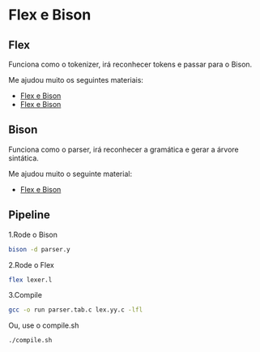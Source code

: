 # Flex e Bison

## Flex

Funciona como o tokenizer, irá reconhecer tokens e passar para o Bison.

Me ajudou muito os seguintes materiais:

- [Flex e Bison](https://youtu.be/LpVufkH4gog?list=PLImMVrOC3KFn0US0AiW0JYLaU8mCtrqG0)
- [Flex e Bison](https://splimter.medium.com/quick-start-with-flex-bison-19ab53f36d75)

## Bison

Funciona como o parser, irá reconhecer a gramática e gerar a árvore sintática.

Me ajudou muito o seguinte material:

- [Flex e Bison](https://youtu.be/fFRxWtRibC8?list=PLImMVrOC3KFn0US0AiW0JYLaU8mCtrqG0)

## Pipeline

1.Rode o Bison

```bash
bison -d parser.y
```

2.Rode o Flex

```bash
flex lexer.l
```

3.Compile

```bash
gcc -o run parser.tab.c lex.yy.c -lfl
```

Ou, use o compile.sh

```bash
./compile.sh
```
